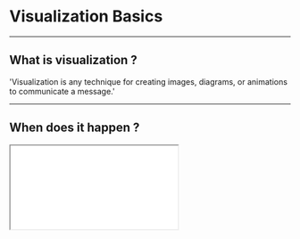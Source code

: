 # Visualization Basics

---

## What is visualization ?

'Visualization is any technique for creating
images, diagrams, or animations to
communicate a message.'

---
## When does it happen ?

<iframe src="vizexample/datascienceprocess/index.html">

---

## Why is visualization important ?

![Senses](img/senses.png)

---

## Some Fine Examples
* Information is beautiful
* Visualizing data
* Data Journalism:
	* FiftyThirtyEight
	* The Guardian  
	* The Washington Post  

---

## Agenda
* Basics
* Exploration Tools: Tableau
* Python tools: Bokeh, Seaborn, ...
* Advanced Charts with D3

---

## Initial Data

The data comes as the answer of a question:
* Tabular Form
* Tree Structure

---

## Types of variables

* Quantitative Data - Measure
* Categorical Data - Dimension
	* Nominal
	* Ordered

---

## Visual Encoding

Every variable can be encoded in a visual variable.

---

## Examples

<iframe src="vizexample/visencodingangle/index.html">

---

## Data-Ink Ratio

<iframe src="vizexample/datainkratiobad/index.html">

---

## Preattentive Processing

<iframe src="vizexample/preattentiveprocessinggood/index.html">

---

## Make it right in B&W


---

## Use Hue Color

---

## Basic Charts

* Bar Chart / Histogram: Comparison
* Line Chart: Evolution
* Scatter Plot: Relationship
* Map: Location
* Stacked Charts: Composition
